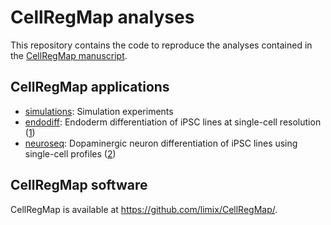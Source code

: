 # CellRegMap analyses

This repository contains the code to reproduce the analyses contained in the [CellRegMap manuscript](https://www.biorxiv.org/content/10.1101/2021.09.01.458524v1).

## CellRegMap applications

* [simulations](../main/simulations/): Simulation experiments
* [endodiff](../main/endodiff/): Endoderm differentiation of iPSC lines at single-cell resolution ([1](https://www.nature.com/articles/s41467-020-14457-z))
* [neuroseq](../main/neuroseq/): Dopaminergic neuron differentiation of iPSC lines using single-cell profiles ([2](https://www.nature.com/articles/s41588-021-00801-6))

## CellRegMap software
CellRegMap is available at https://github.com/limix/CellRegMap/.
